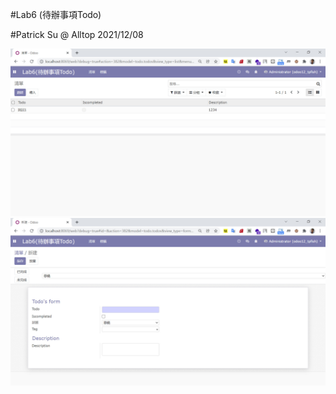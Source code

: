 #Lab6 (待辦事項Todo)

#Patrick Su @ Alltop 2021/12/08

![Demo1](https://github.com/afgnsu/odoo12-lab6/blob/main/01.jpg)
![Demo2](https://github.com/afgnsu/odoo12-lab6/blob/main/02.jpg)